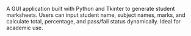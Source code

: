 A GUI application built with Python and Tkinter to generate student marksheets. Users can input student name, subject names, marks, and calculate total, percentage, and pass/fail status dynamically. Ideal for academic use.
